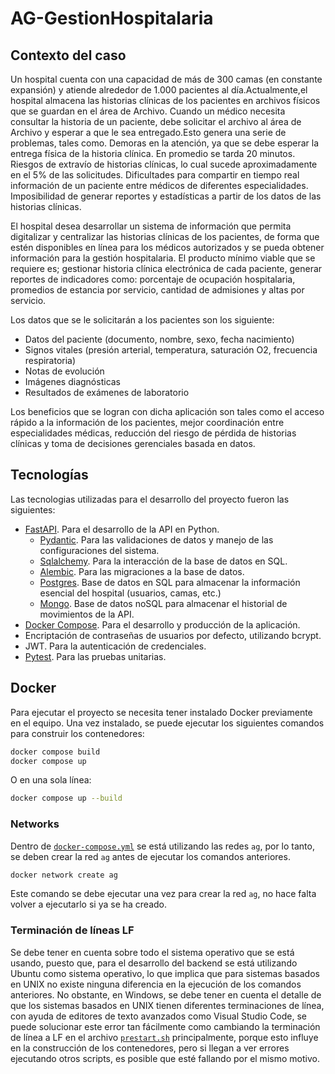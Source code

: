 # AG-GestionHospitalaria

## Contexto del caso

Un hospital cuenta con una capacidad de más de 300 camas (en constante expansión) y atiende alrededor de 1.000 pacientes al día.Actualmente,el hospital almacena las historias clínicas de los pacientes en archivos físicos que se guardan en el área de Archivo. Cuando un médico necesita consultar la historia de un paciente, debe solicitar el archivo al área de Archivo y esperar a que le sea entregado.Esto genera una serie de problemas, tales como. Demoras en la atención, ya que se debe esperar la entrega física de la historia clínica. En promedio se tarda 20 minutos. Riesgos de extravío de historias clínicas, lo cual sucede aproximadamente en el 5% de las solicitudes. Dificultades para compartir en tiempo real información de un paciente entre médicos de diferentes especialidades. Imposibilidad de generar reportes y estadísticas a partir de los datos de las historias clínicas.

El hospital desea desarrollar un sistema de información que permita digitalizar y centralizar las historias clínicas de los pacientes, de forma que estén disponibles en línea para los médicos autorizados y se pueda obtener información para la gestión hospitalaria. El producto mínimo viable que se requiere es; gestionar historia clínica electrónica de cada paciente, generar reportes de indicadores como: porcentaje de ocupación hospitalaria, promedios de estancia por servicio, cantidad de admisiones y altas por servicio.

Los datos que se le solicitarán a los pacientes son los siguiente:

- Datos del paciente (documento, nombre, sexo, fecha nacimiento)
- Signos vitales (presión arterial, temperatura, saturación O2, frecuencia respiratoria)
- Notas de evolución
- Imágenes diagnósticas
- Resultados de exámenes de laboratorio

Los beneficios que se logran con dicha aplicación son tales como el acceso rápido a la información de los pacientes, mejor coordinación entre especialidades médicas, reducción del riesgo de pérdida de historias clínicas y toma de decisiones gerenciales basada en datos.

## Tecnologías

Las tecnologias utilizadas para el desarrollo del proyecto fueron las siguientes:

- [FastAPI](https://fastapi.tiangolo.com). Para el desarrollo de la API en Python.
  - [Pydantic](https://docs.pydantic.dev). Para las validaciones de datos y manejo de las configuraciones del sistema.
  - [Sqlalchemy](https://www.sqlalchemy.org). Para la interacción de la base de datos en SQL.
  - [Alembic](https://alembic.sqlalchemy.org/en/latest/). Para las migraciones a la base de datos.
  - [Postgres](https://www.postgresql.org). Base de datos en SQL para almacenar la información esencial del hospital (usuarios, camas, etc.)
  - [Mongo](https://www.mongodb.com/es). Base de datos noSQL para almacenar el historial de movimientos de la API.
- [Docker Compose](https://www.docker.com). Para el desarrollo y producción de la aplicación.
- Encriptación de contraseñas de usuarios por defecto, utilizando bcrypt.
- JWT. Para la autenticación de credenciales.
- [Pytest](https://docs.pytest.org/en/stable/). Para las pruebas unitarias.

## Docker

Para ejecutar el proyecto se necesita tener instalado Docker previamente en el equipo. Una vez instalado, se puede ejecutar los siguientes comandos para construir los contenedores:

```bash
docker compose build
docker compose up
```

O en una sola línea:

```bash
docker compose up --build
```

### Networks

Dentro de [`docker-compose.yml`](./docker-compose.yml) se está utilizando las redes `ag`, por lo tanto, se deben crear la red `ag` antes de ejecutar los comandos anteriores.

```bash
docker network create ag
```

Este comando se debe ejecutar una vez para crear la red `ag`, no hace falta volver a ejecutarlo si ya se ha creado.

### Terminación de líneas LF

Se debe tener en cuenta sobre todo el sistema operativo que se está usando, puesto que, para el desarrollo del backend se está utilizando Ubuntu como sistema operativo, lo que implica que para sistemas basados en UNIX no existe ninguna diferencia en la ejecución de los comandos anteriores. No obstante, en Windows, se debe tener en cuenta el detalle de que los sistemas basados en UNIX tienen diferentes terminaciones de línea, con ayuda de editores de texto avanzados como Visual Studio Code, se puede solucionar este error tan fácilmente como cambiando la terminación de línea a LF en el archivo [`prestart.sh`](./backend/scripts/prestart.sh) principalmente, porque esto influye en la construcción de los contenedores, pero si llegan a ver errores ejecutando otros scripts, es posible que esté fallando por el mismo motivo.
